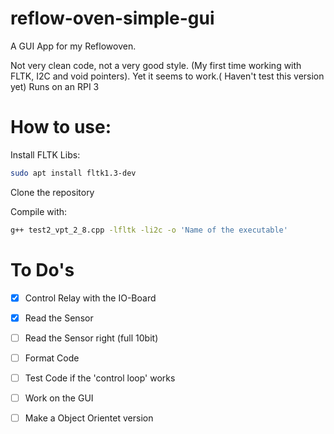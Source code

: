 # reflow-oven-simple-gui
 A GUI App for my Reflowoven.
 
 Not very clean code, not a very good style. (My first time working with FLTK, I2C and void pointers). Yet it seems to work.( Haven't test this version yet)
 Runs on an RPI 3
 # How to use:
  Install FLTK Libs:
   ```bash
   sudo apt install fltk1.3-dev
  ```
 Clone the repository
 
 Compile with: 
   ```bash
   g++ test2_vpt_2_8.cpp -lfltk -li2c -o 'Name of the executable'
   ```
 # To Do's
- [x] Control Relay with the IO-Board
- [x] Read the Sensor
- [ ] Read the Sensor right (full 10bit)
- [ ] Format Code
- [ ] Test Code if the 'control loop' works 
- [ ] Work on the GUI
- [ ] Make a Object Orientet version

